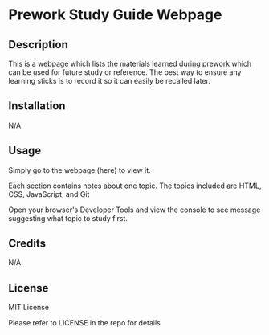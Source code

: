 # Prework Study Guide Webpage

## Description

This is a webpage which lists the materials learned during prework which can be used for future study or reference. The best way to ensure any learning sticks is to record it so it can easily be recalled later.

## Installation

N/A

## Usage

Simply go to the webpage (here) to view it.

Each section contains notes about one topic. The topics included are HTML, CSS, JavaScript, and Git

Open your browser's Developer Tools and view the console to see message suggesting what topic to study first.

## Credits

N/A

## License

MIT License

Please refer to LICENSE in the repo for details
